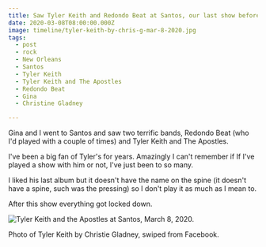 ```yaml
---
title: Saw Tyler Keith and Redondo Beat at Santos, our last show before the pandemic.
date: 2020-03-08T08:00:00.000Z
image: timeline/tyler-keith-by-chris-g-mar-8-2020.jpg
tags:
  - post 
  - rock
  - New Orleans
  - Santos
  - Tyler Keith
  - Tyler Keith and The Apostles
  - Redondo Beat
  - Gina
  - Christine Gladney

---
```


Gina and I went to Santos and saw two terrific bands, Redondo Beat (who I'd played with a couple of times) and Tyler Keith and The Apostles.

I've been a big fan of Tyler's for years. Amazingly I can't remember if If I've played a show with him or not, I've just been to so many.

I liked his last album but it doesn't have the name on the spine (it doesn't have a spine, such was the pressing) so I don't play it as much as I mean to.

After this show everything got locked down.


![Tyler Keith and the Apostles at Santos, March 8, 2020.](/static/img/timeline/tyler-keith-by-chris-g-mar-8-2020.jpg)

Photo of Tyler Keith by Christie Gladney, swiped from Facebook.